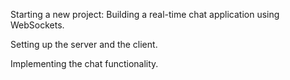 Starting a new project: Building a real-time chat application using WebSockets.

Setting up the server and the client.

Implementing the chat functionality.